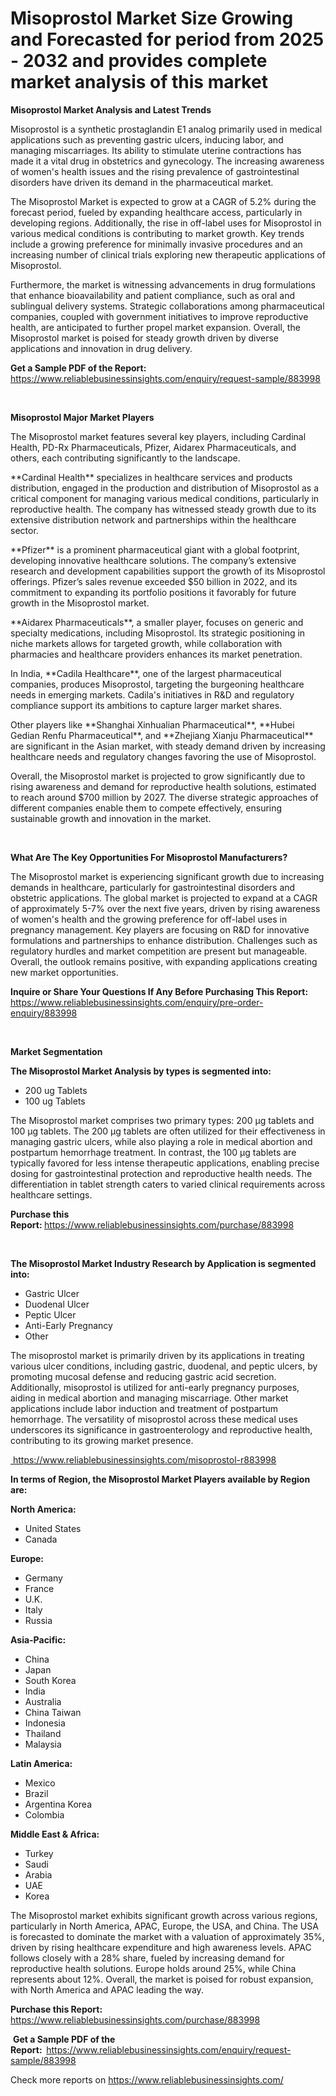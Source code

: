 <p><h1>Misoprostol Market Size Growing and Forecasted for period from 2025 - 2032 and provides complete market analysis of this market</h1></p><p><strong>Misoprostol Market Analysis and Latest Trends</strong></p>
<p><p>Misoprostol is a synthetic prostaglandin E1 analog primarily used in medical applications such as preventing gastric ulcers, inducing labor, and managing miscarriages. Its ability to stimulate uterine contractions has made it a vital drug in obstetrics and gynecology. The increasing awareness of women's health issues and the rising prevalence of gastrointestinal disorders have driven its demand in the pharmaceutical market.</p><p>The Misoprostol Market is expected to grow at a CAGR of 5.2% during the forecast period, fueled by expanding healthcare access, particularly in developing regions. Additionally, the rise in off-label uses for Misoprostol in various medical conditions is contributing to market growth. Key trends include a growing preference for minimally invasive procedures and an increasing number of clinical trials exploring new therapeutic applications of Misoprostol.</p><p>Furthermore, the market is witnessing advancements in drug formulations that enhance bioavailability and patient compliance, such as oral and sublingual delivery systems. Strategic collaborations among pharmaceutical companies, coupled with government initiatives to improve reproductive health, are anticipated to further propel market expansion. Overall, the Misoprostol market is poised for steady growth driven by diverse applications and innovation in drug delivery.</p></p>
<p><strong>Get a Sample PDF of the Report:&nbsp;</strong> <a href="https://www.reliablebusinessinsights.com/enquiry/request-sample/883998?utm_campaign=3093&utm_medium=2&utm_source=Github&utm_content=ia&utm_term=08032025&utm_id=misoprostol">https://www.reliablebusinessinsights.com/enquiry/request-sample/883998</a></p>
<p>&nbsp;</p>
<p><strong>Misoprostol Major Market Players</strong></p>
<p><p>The Misoprostol market features several key players, including Cardinal Health, PD-Rx Pharmaceuticals, Pfizer, Aidarex Pharmaceuticals, and others, each contributing significantly to the landscape. </p><p>**Cardinal Health** specializes in healthcare services and products distribution, engaged in the production and distribution of Misoprostol as a critical component for managing various medical conditions, particularly in reproductive health. The company has witnessed steady growth due to its extensive distribution network and partnerships within the healthcare sector.</p><p>**Pfizer** is a prominent pharmaceutical giant with a global footprint, developing innovative healthcare solutions. The company’s extensive research and development capabilities support the growth of its Misoprostol offerings. Pfizer’s sales revenue exceeded $50 billion in 2022, and its commitment to expanding its portfolio positions it favorably for future growth in the Misoprostol market.</p><p>**Aidarex Pharmaceuticals**, a smaller player, focuses on generic and specialty medications, including Misoprostol. Its strategic positioning in niche markets allows for targeted growth, while collaboration with pharmacies and healthcare providers enhances its market penetration.</p><p>In India, **Cadila Healthcare**, one of the largest pharmaceutical companies, produces Misoprostol, targeting the burgeoning healthcare needs in emerging markets. Cadila's initiatives in R&D and regulatory compliance support its ambitions to capture larger market shares.</p><p>Other players like **Shanghai Xinhualian Pharmaceutical**, **Hubei Gedian Renfu Pharmaceutical**, and **Zhejiang Xianju Pharmaceutical** are significant in the Asian market, with steady demand driven by increasing healthcare needs and regulatory changes favoring the use of Misoprostol.</p><p>Overall, the Misoprostol market is projected to grow significantly due to rising awareness and demand for reproductive health solutions, estimated to reach around $700 million by 2027. The diverse strategic approaches of different companies enable them to compete effectively, ensuring sustainable growth and innovation in the market.</p></p>
<p>&nbsp;</p>
<p><strong>What Are The Key Opportunities For Misoprostol Manufacturers?</strong></p>
<p><p>The Misoprostol market is experiencing significant growth due to increasing demands in healthcare, particularly for gastrointestinal disorders and obstetric applications. The global market is projected to expand at a CAGR of approximately 5-7% over the next five years, driven by rising awareness of women's health and the growing preference for off-label uses in pregnancy management. Key players are focusing on R&D for innovative formulations and partnerships to enhance distribution. Challenges such as regulatory hurdles and market competition are present but manageable. Overall, the outlook remains positive, with expanding applications creating new market opportunities.</p></p>
<p><strong>Inquire or Share Your Questions If Any Before Purchasing This Report:</strong> <a href="https://www.reliablebusinessinsights.com/enquiry/pre-order-enquiry/883998?utm_campaign=3093&utm_medium=2&utm_source=Github&utm_content=ia&utm_term=08032025&utm_id=misoprostol">https://www.reliablebusinessinsights.com/enquiry/pre-order-enquiry/883998</a></p>
<p>&nbsp;</p>
<p><strong>Market Segmentation</strong></p>
<p><strong>The Misoprostol Market Analysis by types is segmented into:</strong></p>
<p><ul><li>200 ug Tablets</li><li>100 ug Tablets</li></ul></p>
<p><p>The Misoprostol market comprises two primary types: 200 µg tablets and 100 µg tablets. The 200 µg tablets are often utilized for their effectiveness in managing gastric ulcers, while also playing a role in medical abortion and postpartum hemorrhage treatment. In contrast, the 100 µg tablets are typically favored for less intense therapeutic applications, enabling precise dosing for gastrointestinal protection and reproductive health needs. The differentiation in tablet strength caters to varied clinical requirements across healthcare settings.</p></p>
<p><strong>Purchase this Report:&nbsp;</strong><a href="https://www.reliablebusinessinsights.com/purchase/883998?utm_campaign=3093&utm_medium=2&utm_source=Github&utm_content=ia&utm_term=08032025&utm_id=misoprostol">https://www.reliablebusinessinsights.com/purchase/883998</a></p>
<p>&nbsp;</p>
<p><strong>The Misoprostol Market Industry Research by Application is segmented into:</strong></p>
<p><ul><li>Gastric Ulcer</li><li>Duodenal Ulcer</li><li>Peptic Ulcer</li><li>Anti-Early Pregnancy</li><li>Other</li></ul></p>
<p><p>The misoprostol market is primarily driven by its applications in treating various ulcer conditions, including gastric, duodenal, and peptic ulcers, by promoting mucosal defense and reducing gastric acid secretion. Additionally, misoprostol is utilized for anti-early pregnancy purposes, aiding in medical abortion and managing miscarriage. Other market applications include labor induction and treatment of postpartum hemorrhage. The versatility of misoprostol across these medical uses underscores its significance in gastroenterology and reproductive health, contributing to its growing market presence.</p></p>
<p><a href="https://www.reliablebusinessinsights.com/misoprostol-r883998?utm_campaign=3093&utm_medium=2&utm_source=Github&utm_content=ia&utm_term=08032025&utm_id=misoprostol">&nbsp;https://www.reliablebusinessinsights.com/misoprostol-r883998</a></p>
<p><strong>In terms of Region, the Misoprostol Market Players available by Region are:</strong></p>
<p>
    <p> <strong> North America: </strong>
        <ul>
            <li>United States</li>
            <li>Canada</li>
        </ul>
        </p> 
    <p> <strong> Europe: </strong>
        <ul>
            <li>Germany</li>
            <li>France</li>
            <li>U.K.</li>
            <li>Italy</li>
            <li>Russia</li>
        </ul>
        </p> 
    <p> <strong> Asia-Pacific: </strong>
        <ul>
            <li>China</li>
            <li>Japan</li>
            <li>South Korea</li>
            <li>India</li>
            <li>Australia</li>
            <li>China Taiwan</li>
            <li>Indonesia</li>
            <li>Thailand</li>
            <li>Malaysia</li>
        </ul>
        </p> 
    <p> <strong> Latin America: </strong>
        <ul>
            <li>Mexico</li>
            <li>Brazil</li>
            <li>Argentina Korea</li>
            <li>Colombia</li>
        </ul>
        </p> 
    <p> <strong> Middle East & Africa: </strong>
        <ul>
            <li>Turkey</li>
            <li>Saudi</li>
            <li>Arabia</li>
            <li>UAE</li>
            <li>Korea</li>
        </ul>
    </p>
    </p>
<p><p>The Misoprostol market exhibits significant growth across various regions, particularly in North America, APAC, Europe, the USA, and China. The USA is forecasted to dominate the market with a valuation of approximately 35%, driven by rising healthcare expenditure and high awareness levels. APAC follows closely with a 28% share, fueled by increasing demand for reproductive health solutions. Europe holds around 25%, while China represents about 12%. Overall, the market is poised for robust expansion, with North America and APAC leading the way.</p></p>
<p><strong>Purchase this Report: </strong><a href="https://www.reliablebusinessinsights.com/purchase/883998?utm_campaign=3093&utm_medium=2&utm_source=Github&utm_content=ia&utm_term=08032025&utm_id=misoprostol">https://www.reliablebusinessinsights.com/purchase/883998</a></p>
<p>&nbsp;<strong>Get a Sample PDF of the Report:&nbsp;&nbsp;</strong><a href="https://www.reliablebusinessinsights.com/enquiry/request-sample/883998?utm_campaign=3093&utm_medium=2&utm_source=Github&utm_content=ia&utm_term=08032025&utm_id=misoprostol">https://www.reliablebusinessinsights.com/enquiry/request-sample/883998</a></p>
<p><strong></strong></p>
<p>Check more reports on <a href="https://www.reliablebusinessinsights.com/?utm_campaign=3093&utm_medium=2&utm_source=Github&utm_content=ia&utm_term=08032025&utm_id=misoprostol">https://www.reliablebusinessinsights.com/</a></p>